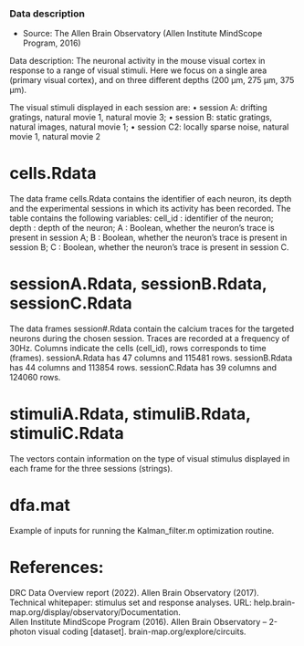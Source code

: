 ### Data description
* Source: The Allen Brain Observatory (Allen Institute MindScope Program, 2016)

Data description: The neuronal activity in the mouse visual cortex in response to a range of visual stimuli. Here we focus on a single area (primary visual cortex), and on three different depths (200 μm, 275 μm, 375 μm).

The visual stimuli displayed in each session are:
• session A: drifting gratings, natural movie 1, natural movie 3;
• session B: static gratings, natural images, natural movie 1;
• session C2: locally sparse noise, natural movie 1, natural movie 2


# cells.Rdata
The data frame cells.Rdata contains the identifier of each neuron, its depth and the experimental sessions in which its activity has been recorded. The table contains the following variables:
cell_id : identifier of the neuron;
depth : depth of the neuron;
A : Boolean, whether the neuron’s trace is present in session A; B : Boolean, whether the neuron’s trace is present in session B; C : Boolean, whether the neuron’s trace is present in session C.

# sessionA.Rdata, sessionB.Rdata, sessionC.Rdata
The data frames session#.Rdata contain the calcium traces for the targeted neurons during the chosen session. Traces are recorded at a frequency of 30Hz. Columns indicate the cells (cell_id), rows corresponds to time (frames).
sessionA.Rdata has 47 columns and 115481 rows. sessionB.Rdata has 44 columns and 113854 rows. sessionC.Rdata has 39 columns and 124060 rows.

# stimuliA.Rdata, stimuliB.Rdata, stimuliC.Rdata
The vectors contain information on the type of visual stimulus displayed in each frame for the three sessions (strings).

# dfa.mat 
Example of inputs for running the Kalman_filter.m optimization routine.


# References:

DRC Data Overview report (2022). 
Allen Brain Observatory (2017). Technical whitepaper: stimulus set and response analyses. URL: help.brain-map.org/display/observatory/Documentation.  
Allen Institute MindScope Program (2016). Allen Brain Observatory – 2-photon visual coding [dataset]. brain-map.org/explore/circuits.
